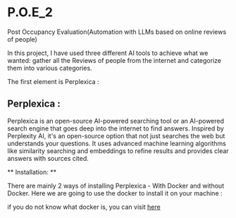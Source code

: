 # P.O.E_2

 Post Occupancy Evaluation(Automation with LLMs based on online reviews of people)

 In this project, I have used three different AI tools to achieve what we wanted: gather all the Reviews of people from the internet and categorize them into various categories.

 The first element is Perplexica :

 ## Perplexica :
 Perplexica is an open-source AI-powered searching tool or an AI-powered search engine that goes deep into the internet to find answers. Inspired by Perplexity AI, it's an open-source option that not just searches the web but understands your questions. It uses advanced machine learning algorithms like similarity searching and embeddings to refine results and provides clear answers with sources cited.

 ** Installation: **

 There are mainly 2 ways of installing Perplexica - With Docker and without Docker. Here we are going to use the docker to install it on your machine :

 if you do not know what docker is, you  can visit <a href='https://docs.docker.com/get-started/docker-overview/'>here</a>

 
